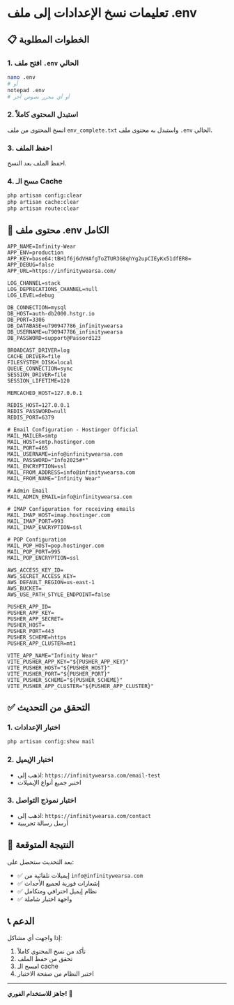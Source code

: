 # تعليمات نسخ الإعدادات إلى ملف .env

## 📋 الخطوات المطلوبة

### 1. افتح ملف `.env` الحالي
```bash
nano .env
# أو
notepad .env
# أو أي محرر نصوص آخر
```

### 2. استبدل المحتوى كاملاً
انسخ المحتوى من ملف `env_complete.txt` واستبدل به محتوى ملف `.env` الحالي.

### 3. احفظ الملف
احفظ الملف بعد النسخ.

### 4. مسح الـ Cache
```bash
php artisan config:clear
php artisan cache:clear
php artisan route:clear
```

## 📄 محتوى ملف .env الكامل

```env
APP_NAME=Infinity-Wear
APP_ENV=production
APP_KEY=base64:tBH1f6j6dVHAfgToZTUR3G8qhYg2upCIEyKx51dfER8=
APP_DEBUG=false
APP_URL=https://infinitywearsa.com/

LOG_CHANNEL=stack
LOG_DEPRECATIONS_CHANNEL=null
LOG_LEVEL=debug

DB_CONNECTION=mysql
DB_HOST=auth-db2000.hstgr.io
DB_PORT=3306
DB_DATABASE=u790947786_infinitywearsa
DB_USERNAME=u790947786_infinitywearsa
DB_PASSWORD=support@Passord123

BROADCAST_DRIVER=log
CACHE_DRIVER=file
FILESYSTEM_DISK=local
QUEUE_CONNECTION=sync
SESSION_DRIVER=file
SESSION_LIFETIME=120

MEMCACHED_HOST=127.0.0.1

REDIS_HOST=127.0.0.1
REDIS_PASSWORD=null
REDIS_PORT=6379

# Email Configuration - Hostinger Official
MAIL_MAILER=smtp
MAIL_HOST=smtp.hostinger.com
MAIL_PORT=465
MAIL_USERNAME=info@infinitywearsa.com
MAIL_PASSWORD="Info2025#*"
MAIL_ENCRYPTION=ssl
MAIL_FROM_ADDRESS=info@infinitywearsa.com
MAIL_FROM_NAME="Infinity Wear"

# Admin Email
MAIL_ADMIN_EMAIL=info@infinitywearsa.com

# IMAP Configuration for receiving emails
MAIL_IMAP_HOST=imap.hostinger.com
MAIL_IMAP_PORT=993
MAIL_IMAP_ENCRYPTION=ssl

# POP Configuration
MAIL_POP_HOST=pop.hostinger.com
MAIL_POP_PORT=995
MAIL_POP_ENCRYPTION=ssl

AWS_ACCESS_KEY_ID=
AWS_SECRET_ACCESS_KEY=
AWS_DEFAULT_REGION=us-east-1
AWS_BUCKET=
AWS_USE_PATH_STYLE_ENDPOINT=false

PUSHER_APP_ID=
PUSHER_APP_KEY=
PUSHER_APP_SECRET=
PUSHER_HOST=
PUSHER_PORT=443
PUSHER_SCHEME=https
PUSHER_APP_CLUSTER=mt1

VITE_APP_NAME="Infinity Wear"
VITE_PUSHER_APP_KEY="${PUSHER_APP_KEY}"
VITE_PUSHER_HOST="${PUSHER_HOST}"
VITE_PUSHER_PORT="${PUSHER_PORT}"
VITE_PUSHER_SCHEME="${PUSHER_SCHEME}"
VITE_PUSHER_APP_CLUSTER="${PUSHER_APP_CLUSTER}"
```

## ✅ التحقق من التحديث

### 1. اختبار الإعدادات
```bash
php artisan config:show mail
```

### 2. اختبار الإيميل
- اذهب إلى: `https://infinitywearsa.com/email-test`
- اختبر جميع أنواع الإيميلات

### 3. اختبار نموذج التواصل
- اذهب إلى: `https://infinitywearsa.com/contact`
- أرسل رسالة تجريبية

## 🎯 النتيجة المتوقعة

بعد التحديث ستحصل على:
- ✅ إيميلات تلقائية من `info@infinitywearsa.com`
- ✅ إشعارات فورية لجميع الأحداث
- ✅ نظام إيميل احترافي ومتكامل
- ✅ واجهة اختبار شاملة

## 📞 الدعم

إذا واجهت أي مشاكل:
1. تأكد من نسخ المحتوى كاملاً
2. تحقق من حفظ الملف
3. امسح الـ cache
4. اختبر النظام من صفحة الاختبار

---

**جاهز للاستخدام الفوري!** 🚀
